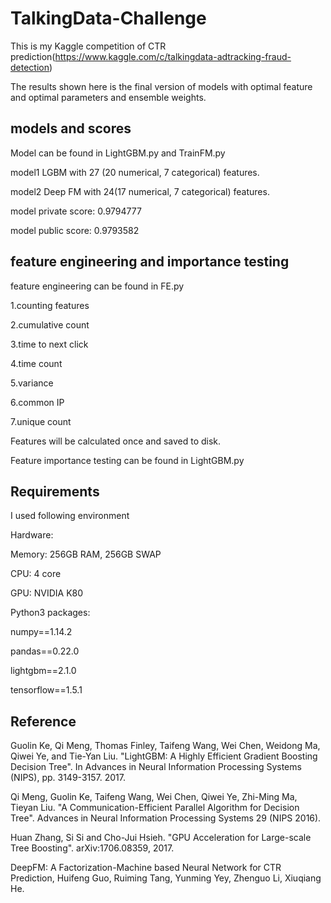 # TalkingData-Challenge
This is my Kaggle competition of CTR prediction(https://www.kaggle.com/c/talkingdata-adtracking-fraud-detection)

The results shown here is the final version of models with optimal feature and optimal parameters and ensemble weights.


## models and scores

Model can be found in LightGBM.py and TrainFM.py

model1 LGBM with 27 (20 numerical, 7 categorical) features.

model2 Deep FM with 24(17 numerical, 7 categorical) features.

model	private score: 0.9794777

model public score: 0.9793582

## feature engineering and importance testing

feature engineering can be found in FE.py

1.counting features

2.cumulative count

3.time to next click

4.time count

5.variance

6.common IP

7.unique count

Features will be calculated once and saved to disk.

Feature importance testing can be found in LightGBM.py

## Requirements
I used following environment

Hardware:

Memory: 256GB RAM, 256GB SWAP

CPU: 4 core

GPU: NVIDIA K80

Python3 packages:

numpy==1.14.2

pandas==0.22.0

lightgbm==2.1.0

tensorflow==1.5.1

## Reference

Guolin Ke, Qi Meng, Thomas Finley, Taifeng Wang, Wei Chen, Weidong Ma, Qiwei Ye, and Tie-Yan Liu. "LightGBM: A Highly Efficient Gradient Boosting Decision Tree". In Advances in Neural Information Processing Systems (NIPS), pp. 3149-3157. 2017.

Qi Meng, Guolin Ke, Taifeng Wang, Wei Chen, Qiwei Ye, Zhi-Ming Ma, Tieyan Liu. "A Communication-Efficient Parallel Algorithm for Decision Tree". Advances in Neural Information Processing Systems 29 (NIPS 2016).

Huan Zhang, Si Si and Cho-Jui Hsieh. "GPU Acceleration for Large-scale Tree Boosting". arXiv:1706.08359, 2017.

DeepFM: A Factorization-Machine based Neural Network for CTR Prediction, Huifeng Guo, Ruiming Tang, Yunming Yey, Zhenguo Li, Xiuqiang He.

